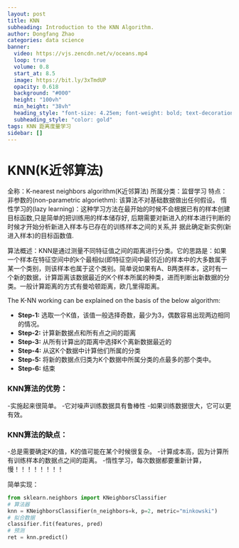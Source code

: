 ```yaml
---
layout: post
title: KNN
subheading: Introduction to the KNN Algorithm.
author: Dongfang Zhao
categories: data science
banner:
  video: https://vjs.zencdn.net/v/oceans.mp4
  loop: true
  volume: 0.8
  start_at: 8.5
  image: https://bit.ly/3xTmdUP
  opacity: 0.618
  background: "#000"
  height: "100vh"
  min_height: "38vh"
  heading_style: "font-size: 4.25em; font-weight: bold; text-decoration: underline"
  subheading_style: "color: gold"
tags: KNN 距离度量学习 
sidebar: []
---
```


# KNN(K近邻算法)

全称：K-nearest neighbors algorithm(K近邻算法) 
所属分类：监督学习 
特点：非参数的(non-parametric algoriethm): 该算法不对基础数据做出任何假设。
			惰性学习的(lazy learning)：这种学习方法在最开始的时候不会根据已有的样本创建目标函数,只是简单的把训练用的样本储存好,																后期需要对新进入的样本进行判断的时候才开始分析新进入样本与已存在的训练样本之间的关系,并																据此确定新实例(新进入样本)的目标函数值.

算法概述：KNN是通过测量不同特征值之间的距离进行分类。它的思路是：如果一个样本在特征空间中的k个最相似(即特征空间中最邻近)的样本中的大多数属于某一个类别，则该样本也属于这个类别。简单说如果有A、B两类样本，这时有一个新的数据，计算距离该数据最近的K个样本所属的种类，进而判断出新数据的分类。一般计算距离的方式有曼哈顿距离，欧几里得距离。



The K-NN working can be explained on the basis of the below algorithm:

- **Step-1:** 选取一个K值，该值一般选择奇数，最少为3，偶数容易出现两边相同的情况。
- **Step-2:** 计算新数据点和所有点之间的距离
- **Step-3:** 从所有计算出的距离中选择K个离新数据最近的
- **Step-4:** 从这K个数据中计算他们所属的分类
- **Step-5:** 将新的数据点归类为K个数据中所属分类的点最多的那个类中。
- **Step-6:** 结束

### KNN算法的优势：

-实施起来很简单。
-它对噪声训练数据具有鲁棒性
-如果训练数据很大，它可以更有效。

### KNN算法的缺点：

-总是需要确定K的值，K的值可能在某个时候很复杂。
-计算成本高，因为计算所有训练样本的数据点之间的距离。
-惰性学习，每次数据都要重新计算，慢！！！！！！！！

简单实现：

```python
from sklearn.neighbors import KNeighborsClassifier
# 算法器
knn = KNeighborsClassifier(n_neighbors=k, p=2, metric="minkowski")
# 拟合数据
classifier.fit(features, pred)
# 预测
ret = knn.predict()
```
